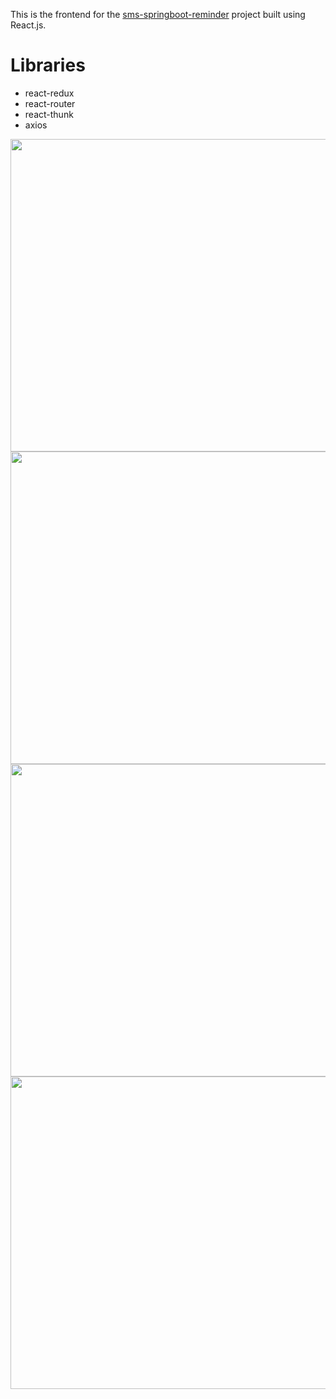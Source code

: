 This is the frontend for the [sms-springboot-reminder](https://github.com/Eritz/sms-spring-boot-reminder) project built
using React.js.

# Libraries
- react-redux
- react-router
- react-thunk
- axios

<img src="https://user-images.githubusercontent.com/14249336/36358771-d830a4f4-14e1-11e8-9f4e-01ab0178d39e.png" width="850" height="500"><img src="https://user-images.githubusercontent.com/14249336/36358733-1aba71fc-14e1-11e8-831b-31042294aa14.png" width="850" height="500">
<img src="https://user-images.githubusercontent.com/14249336/36359915-64e6609a-14ed-11e8-8ac1-c7d916692f06.png" width="850" height="500"><img src="https://user-images.githubusercontent.com/14249336/36358310-85bec1b2-14da-11e8-9b03-8745f123fecd.png" width="850" height="500">


